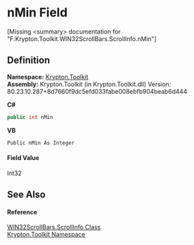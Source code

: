 # nMin Field


\[Missing &lt;summary&gt; documentation for "F:Krypton.Toolkit.WIN32ScrollBars.ScrollInfo.nMin"\]



## Definition
**Namespace:** <a href="79d2eac2-21f4-54ff-7552-b20c33c30600.md">Krypton.Toolkit</a>  
**Assembly:** Krypton.Toolkit (in Krypton.Toolkit.dll) Version: 80.23.10.287+8d7660f9dc5efd033fabe008ebfb904beab6d444

**C#**
``` C#
public int nMin
```
**VB**
``` VB
Public nMin As Integer
```



#### Field Value
Int32

## See Also


#### Reference
<a href="2ba7f49f-c466-9268-2daa-c284a5eba822.md">WIN32ScrollBars.ScrollInfo Class</a>  
<a href="79d2eac2-21f4-54ff-7552-b20c33c30600.md">Krypton.Toolkit Namespace</a>  
